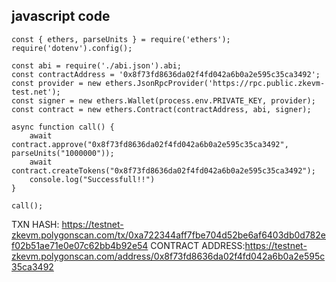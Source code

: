 ## javascript code 
```
const { ethers, parseUnits } = require('ethers');
require('dotenv').config();

const abi = require('./abi.json').abi;
const contractAddress = '0x8f73fd8636da02f4fd042a6b0a2e595c35ca3492';
const provider = new ethers.JsonRpcProvider('https://rpc.public.zkevm-test.net');
const signer = new ethers.Wallet(process.env.PRIVATE_KEY, provider);
const contract = new ethers.Contract(contractAddress, abi, signer);

async function call() {
    await contract.approve("0x8f73fd8636da02f4fd042a6b0a2e595c35ca3492", parseUnits("1000000"));
    await contract.createTokens("0x8f73fd8636da02f4fd042a6b0a2e595c35ca3492");
    console.log("Successfull!!")
}

call();
```
TXN HASH: https://testnet-zkevm.polygonscan.com/tx/0xa722344aff7fbe704d52be6af6403db0d782ef02b51ae71e0e07c62bb4b92e54
CONTRACT ADDRESS:https://testnet-zkevm.polygonscan.com/address/0x8f73fd8636da02f4fd042a6b0a2e595c35ca3492
